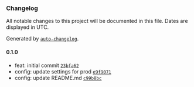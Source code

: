 ### Changelog

All notable changes to this project will be documented in this file. Dates are displayed in UTC.

Generated by [`auto-changelog`](https://github.com/CookPete/auto-changelog).

#### 0.1.0

- feat: initial commit [`23bfa62`](https://github.com/h-enk/hyas-images-demo/commit/23bfa62df93e6de6e540115e76b63cc26058f749)
- config: update settings for prod [`e9f9071`](https://github.com/h-enk/hyas-images-demo/commit/e9f907183476b4daf9eedc909363d40ebd5b09f9)
- config: update README.md [`c99b8bc`](https://github.com/h-enk/hyas-images-demo/commit/c99b8bc63c647186d6c82c49abb44032451f0bf6)

